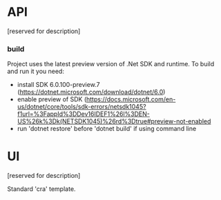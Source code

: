 # API
[reserved for description]

### build
Project uses the latest preview version of .Net SDK and runtime. To build and run it you need:
- install SDK 6.0.100-preview.7 (https://dotnet.microsoft.com/download/dotnet/6.0)
- enable preview of SDK (https://docs.microsoft.com/en-us/dotnet/core/tools/sdk-errors/netsdk1045?f1url=%3FappId%3DDev16IDEF1%26l%3DEN-US%26k%3Dk(NETSDK1045)%26rd%3Dtrue#preview-not-enabled
- run 'dotnet restore' before 'dotnet build' if using command line

# UI
[reserved for description]

Standard 'cra' template.